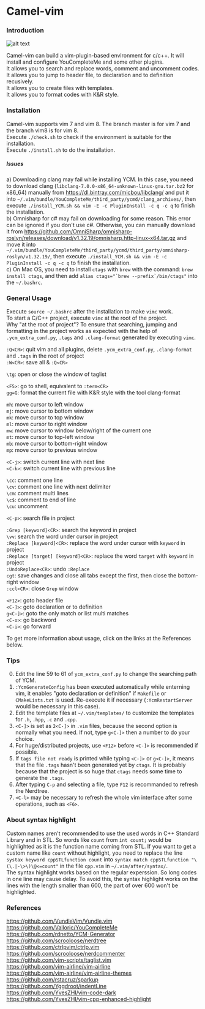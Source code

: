 Camel-vim
==========================


### Introduction ###

![alt text](https://github.com/YvesZHI/Pomme-c-vim/blob/master/sample.PNG)

Camel-vim can build a vim-plugin-based environment for c/c++. It will install and configure YouCompleteMe and some other plugins.<br>
It allows you to search and replace words, comment and uncomment codes.<br>
It allows you to jump to header file, to declaration and to definition recusively.<br>
It allows you to create files with templates.<br>
It allows you to format codes with K&R style.


### Installation ###
Camel-vim supports vim 7 and vim 8. The branch master is for vim 7 and the branch vim8 is for vim 8.<br>
Execute `./check.sh` to check if the environment is suitable for the installation.<br>
Execute `./install.sh` to do the installation.


##### Issues #####
a) Downloading clang may fail while installing YCM. In this case, you need to download clang (`libclang-7.0.0-x86_64-unknown-linux-gnu.tar.bz2` for x86_64) manually from https://dl.bintray.com/micbou/libclang/ and put it into `~/.vim/bundle/YouCompleteMe/third_party/ycmd/clang_archives/`, then execute `./install_YCM.sh && vim -E -c PluginInstall -c q -c q` to finish the installation.<br>
b) Omnisharp for c# may fail on downloading for some reason. This error can be ignored if you don't use c#. Otherwise, you can manually download it from https://github.com/OmniSharp/omnisharp-roslyn/releases/download/v1.32.19/omnisharp.http-linux-x64.tar.gz and move it into `~/.vim/bundle/YouCompleteMe/third_party/ycmd/third_party/omnisharp-roslyn/v1.32.19/`, then execute `./install_YCM.sh && vim -E -c PluginInstall -c q -c q` to finish the installation.<br>
c) On Mac OS, you need to install `ctags` with `brew` with the command: `brew install ctags`, and then add ``alias ctags="`brew --prefix`/bin/ctags"`` into the `~/.bashrc`.


### General Usage ###
Execute `source ~/.bashrc` after the installation to make `vimc` work.<br>
To start a C/C++ project, execute `vimc` at the root of the project.<br>
Why "at the root of project"? To ensure that searching, jumping and formatting in the project works as expected with the help of `.ycm_extra_conf.py`, `.tags` and `.clang-format` generated by executing `vimc`.<br>

`:Q<CR>`: quit vim and all plugins, delete `.ycm_extra_conf.py`, `.clang-format` and `.tags` in the root of project<br>
`:W<CR>`: save all & `:Q<CR>`<br>

`\tg`: open or close the window of taglist<br>

`<F5>`: go to shell, equivalent to `:term<CR>`<br>
`gg=G`: format the current file with K&R style with the tool clang-format<br>

`mh`: move cursor to left window<br>
`mj`: move cursor to bottom window<br>
`mk`: move cursor to top window<br>
`ml`: move cursor to right window<br>
`mw`: move cursor to window below/right of the current one<br>
`mt`: move cursor to top-left window<br>
`mb`: move cursor to bottom-right window<br>
`mp`: move cursor to previous window<br>

`<C-j>`: switch current line with next line<br>
`<C-k>`: switch current line with previous line<br>

`\cc`: comment one line<br>
`\cv`: comment one line with next delimiter<br>
`\cm`: comment multi lines<br>
`\c$`: comment to end of line<br>
`\cu`: uncomment<br>

`<C-p>`: search file in project<br>

`:Grep [keyword]<CR>`: search the keyword in project<br>
`\vv`: search the word under cursor in project<br>
`:Replace [keyword]<CR>`: replace the word under cursor with `keyword` in project<br>
`:Replace [target] [keyword]<CR>`: replace the word `target` with `keyword` in project<br>
`:UndoReplace<CR>`: undo `:Replace`<br>
`cgt`: save changes and close all tabs except the first, then close the bottom-right window<br>
`:ccl<CR>`: close `Grep` window<br>

`<F12>`: goto header file<br>
`<C-]>`: goto declaration or to definition<br>
`g<C-]>`: goto the only match or list multi matches<br>
`<C-o>`: go backword<br>
`<C-i>`: go forward<br>

To get more information about usage, click on the links at the References below.


### Tips ###
0) Edit the line 59 to 61 of `ycm_extra_conf.py` to change the searching path of YCM.<br>
1) `:YcmGenerateConfig` has been executed automatically while enterning vim, it enables "goto declaration or definition" if `Makefile` or `CMakeLists.txt` is used. Re-execute it if necessary (`:YcmRestartServer` would be necessary in this case).<br>
2) Edit the template files at `~/.vim/templates/` to customize the templates for `.h`, `.hpp`, `.c` and `.cpp`.<br>
3) `<C-]>` is set as `2<C-]>` in `.vim` files, because the second option is normally what you need. If not, type `g<C-]>` then a number to do your choice.<br>
4) For huge/distributed projects, use `<F12>` before `<C-]>` is recommended if possible.<br>
5) If `tags file not ready` is printed while typing `<C-]>` or `g<C-]>`, it means that the file `.tags` hasn't been generated yet by `ctags`. It is probably because that the project is so huge that `ctags` needs some time to generate the `.tags`.<br>
6) After typing `C-p` and selecting a file, type `F12` is recommanded to refresh the Nerdtree.<br>
7) `<C-l>` may be necessary to refresh the whole vim interface after some operations, such as `<F6>`.


### About syntax highlight ###
Custom names aren't recommended to use the used words in C++ Standard Library and in STL. So words like `count` from `int count;` would be highlighted as it is the function name coming from STL. If you want to get a custom name like `count` without highlight, you need to replace the line `systax keyword cppSTLfunction count` into `syntax match cppSTLfunction "\(\.|-\>\)\@<=count"` in the file `cpp.vim` in `~/.vim/after/syntax/`.<br>
The syntax highlight works based on the regular experssion. So long codes in one line may cause delay. To avoid this, the syntax highlight works on the lines with the length smaller than 600, the part of over 600 won't be highlighted.



### References ###
https://github.com/VundleVim/Vundle.vim<br>
https://github.com/Valloric/YouCompleteMe<br>
https://github.com/rdnetto/YCM-Generator<br>
https://github.com/scrooloose/nerdtree<br>
https://github.com/ctrlpvim/ctrlp.vim<br>
https://github.com/scrooloose/nerdcommenter<br>
https://github.com/vim-scripts/taglist.vim<br>
https://github.com/vim-airline/vim-airline<br>
https://github.com/vim-airline/vim-airline-themes<br>
https://github.com/rstacruz/sparkup<br>
https://github.com/Yggdroot/indentLine<br>
https://github.com/YvesZHI/vim-code-dark<br>
https://github.com/YvesZHI/vim-cpp-enhanced-highlight<br>
